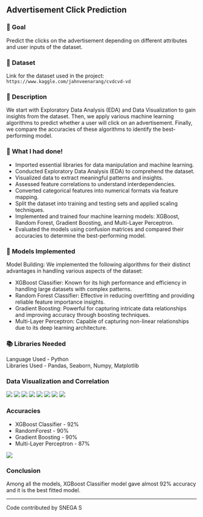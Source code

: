 ## **Advertisement Click Prediction**

### 🎯 **Goal**
Predict the clicks on the advertisement depending on different attributes and user inputs of the dataset.

### 🧵 **Dataset**
Link for the dataset used in the project: `https://www.kaggle.com/jahnveenarang/cvdcvd-vd`

### 🧾 **Description**
We start with Exploratory Data Analysis (EDA) and Data Visualization to gain insights from the dataset. Then, we apply various machine learning algorithms to predict whether a user will click on an advertisement. Finally, we compare the accuracies of these algorithms to identify the best-performing model.

### 🧮 **What I had done!**
- Imported essential libraries for data manipulation and machine learning.
- Conducted Exploratory Data Analysis (EDA) to comprehend the dataset.
- Visualized data to extract meaningful patterns and insights.
- Assessed feature correlations to understand interdependencies.
- Converted categorical features into numerical formats via feature mapping.
- Split the dataset into training and testing sets and applied scaling techniques.
- Implemented and trained four machine learning models: XGBoost, Random Forest, Gradient Boosting, and Multi-Layer Perceptron.
- Evaluated the models using confusion matrices and compared their accuracies to determine the best-performing model.

### 🚀 **Models Implemented**
Model Building: We implemented the following algorithms for their distinct advantages in handling various aspects of the dataset:

- XGBoost Classifier: Known for its high performance and efficiency in handling large datasets with complex patterns.
- Random Forest Classifier: Effective in reducing overfitting and providing reliable feature importance insights.
- Gradient Boosting: Powerful for capturing intricate data relationships and improving accuracy through boosting techniques.
- Multi-Layer Perceptron: Capable of capturing non-linear relationships due to its deep learning architecture.

### 📚 **Libraries Needed**
Language Used - Python
<br>
Libraries Used - Pandas, Seaborn, Numpy, Matplotlib

### Data Visualization and Correlation

<img src="https://github.com/snega16/ML-Crate/blob/snega16/Advertisement%20Click%20Prediction/Images/gender.png">
<img src="https://github.com/snega16/ML-Crate/blob/snega16/Advertisement%20Click%20Prediction/Images/purchased.png">
<img src="https://github.com/snega16/ML-Crate/blob/snega16/Advertisement%20Click%20Prediction/Images/age-purchased.png">
<img src="https://github.com/snega16/ML-Crate/blob/snega16/Advertisement%20Click%20Prediction/Images/salary-purchased.png">
<img src="https://github.com/snega16/ML-Crate/blob/snega16/Advertisement%20Click%20Prediction/Images/purchased-gender.png">
<img src="https://github.com/snega16/ML-Crate/blob/snega16/Advertisement%20Click%20Prediction/Images/box-purchased-salary.png">
<img src="https://github.com/snega16/ML-Crate/blob/snega16/Advertisement%20Click%20Prediction/Images/box-purchased-age.png">
<img src='https://github.com/snega16/ML-Crate/blob/snega16/Advertisement%20Click%20Prediction/Images/correlation.png'>

### Accuracies
-	XGBoost Classifier - 92%
-	RandomForest - 90%
-	Gradient Boosting -	90%
-	Multi-Layer Perceptron - 87%
<img src = 'https://github.com/snega16/ML-Crate/blob/snega16/Advertisement%20Click%20Prediction/Images/accuracy.png'>


### Conclusion
Among all the models, XGBoost Classifier model gave almost 92% accuracy and it is the best fitted model.
<hr>

Code contributed by SNEGA S










